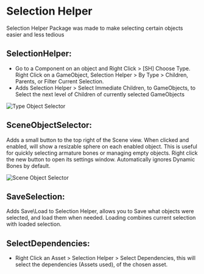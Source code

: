 # Selection Helper

Selection Helper Package was made to make selecting certain objects easier and less tedious

SelectionHelper:
----------------
- Go to a Component on an object and Right Click > [SH] Choose Type. Right Click on a GameObject, Selection Helper > By Type > Children, Parents, or Filter Current Selection.
- Adds Selection Helper > Select Immediate Children, to GameObjects, to Select the next level of Children of currently selected GameObjects

![Type Object Selector](https://github.com/Dreadrith/DreadScripts/blob/SH-Update/Selection%20Helper/Info_Images/TOS.gif)

SceneObjectSelector:
--------------------
Adds a small button to the top right of the Scene view. When clicked and enabled, will show a resizable sphere on each enabled object. This is useful for quickly selecting armature bones or managing empty objects.
Right click the new button to open its settings window. Automatically ignores Dynamic Bones by default.

![Scene Object Selector](https://github.com/Dreadrith/DreadScripts/blob/SH-Update/Selection%20Helper/Info_Images/SOS.gif)

SaveSelection:
--------------
Adds Save\Load to Selection Helper, allows you to Save what objects were selected, and load them when needed. Loading combines current selection with loaded selection.

SelectDependencies:
-------------------
- Right Click an Asset > Selection Helper > Select Dependencies, this will select the dependencies (Assets used), of the chosen asset.
